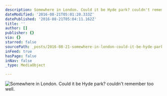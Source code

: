```yaml
---
description: Somewhere in London. Could it be Hyde park? couldn't remember too well.
dateModified: '2016-08-21T05:01:20.333Z'
datePublished: '2016-08-21T05:04:11.162Z'
title: ''
author: []
publisher: {}
via: {}
starred: false
sourcePath: _posts/2016-08-21-somewhere-in-london-could-it-be-hyde-park-couldnt-remembe.md
inFeed: true
hasPage: false
inNav: false
_type: MediaObject

---
```

![Somewhere in London. Could it be Hyde park? couldn't remember too well.](https://the-grid-user-content.s3-us-west-2.amazonaws.com/d149f87c-4c77-4d89-a8bb-1bda17974f4b.jpg)